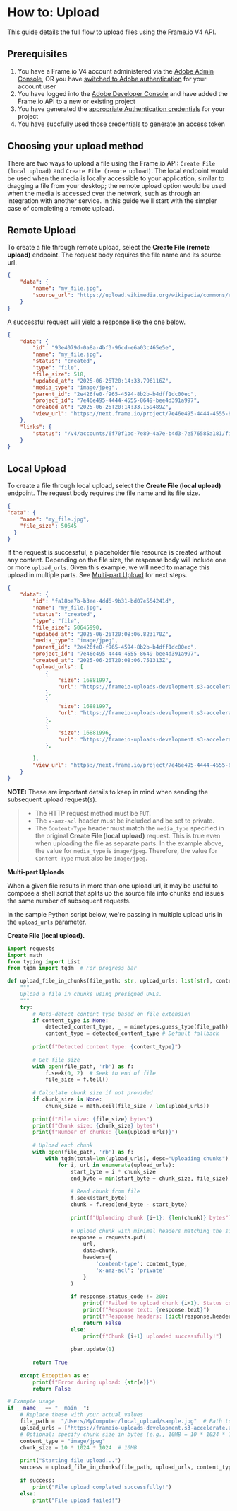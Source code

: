 # How to: Upload

This guide details the full flow to upload files using the Frame.io V4 API.  

## Prerequisites

1. You have a Frame.io V4 account administered via the [Adobe Admin Console](https://adminconsole.adobe.com/), OR you have [switched to Adobe authentication](https://help.frame.io/en/articles/11758018-connecting-to-adobe-authentication) for your account user
2. You have logged into the [Adobe Developer Console](https://developer.adobe.com/console) and have added the Frame.io API to a new or existing project
3. You have generated the [appropriate Authentication credentials](https://developer.adobe.com/frameio/guides/Authentication/) for your project
4. You have succfully used those credentials to generate an access token

## Choosing your upload method

There are two ways to upload a file using the Frame.io API: `Create File (local upload)` and `Create File (remote upload)`. The local endpoint would be used when the media is locally accessible to your application, similar to dragging a file from your desktop; the remote upload option would be used when the media is accessed over the network, such as through an integration with another service. In this guide we'll start with the simpler case of completing a remote upload.

## Remote Upload

To create a file through remote upload, select the **Create File (remote upload)** endpoint. The request body requires the file name and its source url.

```json
{ 
    "data": {
        "name": "my_file.jpg",
        "source_url": "https://upload.wikimedia.org/wikipedia/commons/e/e1/White_Pixel_1x1.jpg"
    }
}
```
A successful request will yield a response like the one below.
```json
{
    "data": {
        "id": "93e4079d-0a8a-4bf3-96cd-e6a03c465e5e",
        "name": "my_file.jpg",
        "status": "created",
        "type": "file",
        "file_size": 518,
        "updated_at": "2025-06-26T20:14:33.796116Z",
        "media_type": "image/jpeg",
        "parent_id": "2e426fe0-f965-4594-8b2b-b4dff1dc00ec",
        "project_id": "7e46e495-4444-4555-8649-bee4d391a997",
        "created_at": "2025-06-26T20:14:33.159489Z",
        "view_url": "https://next.frame.io/project/7e46e495-4444-4555-8649-bee4d391a997/view/93e4079d-0a8a-4bf3-96cd-e6a03c465e5e"
    },
    "links": {
        "status": "/v4/accounts/6f70f1bd-7e89-4a7e-b4d3-7e576585a181/files/93e4079d-0a8a-4bf3-96cd-e6a03c465e5e/status"
    }
}
```

## Local Upload

To create a file through local upload, select the **Create File (local upload)** endpoint. The request body requires the file name and its file size.

```json
{ 
"data": {
    "name": "my_file.jpg",
    "file_size": 50645
  }
}
```

If the request is successful, a placeholder file resource is created without any content. Depending on the file size, the response body will include one or more `upload_urls`. Given this example, we will need to manage this upload in multiple parts. See [Multi-part Upload](#multi-part-upload) for next steps.

``` json
{
    "data": {
        "id": "fa18ba7b-b3ee-4dd6-9b31-bd07e554241d",
        "name": "my_file.jpg",
        "status": "created",
        "type": "file",
        "file_size": 50645990,
        "updated_at": "2025-06-26T20:08:06.823170Z",
        "media_type": "image/jpeg",
        "parent_id": "2e426fe0-f965-4594-8b2b-b4dff1dc00ec",
        "project_id": "7e46e495-4444-4555-8649-bee4d391a997",
        "created_at": "2025-06-26T20:08:06.751313Z",
        "upload_urls": [
            {
                "size": 16881997,
                "url": "https://frameio-uploads-development.s3-accelerate.amazonaws.com/parts/fa18ba7b-b3ee-4dd6-9b31-bd07e554241d/part_1?..."
            },
            {
                "size": 16881997,
                "url": "https://frameio-uploads-development.s3-accelerate.amazonaws.com/parts/fa18ba7b-b3ee-4dd6-9b31-bd07e554241d/part_2?..."
            },
            {
                "size": 16881996,
                "url": "https://frameio-uploads-development.s3-accelerate.amazonaws.com/parts/fa18ba7b-b3ee-4dd6-9b31-bd07e554241d/part_3?..."
            },

        ],
        "view_url": "https://next.frame.io/project/7e46e495-4444-4555-8649-bee4d391a997/view/fa18ba7b-b3ee-4dd6-9b31-bd07e554241d"
    }
}
```

**NOTE:** These are important details to keep in mind when sending the subsequent upload request(s).

> * The HTTP request method must be `PUT`.
> * The `x-amz-acl` header must be included and be set to private.
> * The `Content-Type` header must match the `media_type` specified in the original **Create File (local upload)** request. This is true even when uploading the file as separate parts. In the example above, the value for `media_type` is `image/jpeg`. Therefore, the value for `Content-Type` must also be `image/jpeg`.


**Multi-part Uploads**

When a given file results in more than one upload url, it may be useful to compose a shell script that splits up the source file into chunks and issues the same number of subsequent requests.


In the sample Python script below, we're passing in multiple upload urls in the `upload_urls` parameter.

**Create File (local upload).**

``` python
import requests
import math
from typing import List
from tqdm import tqdm  # For progress bar

def upload_file_in_chunks(file_path: str, upload_urls: list[str], content_type: str | None = None, chunk_size: int | None = None) -> bool:
    """
    Upload a file in chunks using presigned URLs.
    """
    try:
        # Auto-detect content type based on file extension
        if content_type is None:
            detected_content_type, _ = mimetypes.guess_type(file_path)
            content_type = detected_content_type # Default fallback
        
        print(f"Detected content type: {content_type}")
        
        # Get file size
        with open(file_path, 'rb') as f:
            f.seek(0, 2)  # Seek to end of file
            file_size = f.tell()
        
        # Calculate chunk size if not provided
        if chunk_size is None:
            chunk_size = math.ceil(file_size / len(upload_urls))
        
        print(f"File size: {file_size} bytes")
        print(f"Chunk size: {chunk_size} bytes")
        print(f"Number of chunks: {len(upload_urls)}")
        
        # Upload each chunk
        with open(file_path, 'rb') as f:
            with tqdm(total=len(upload_urls), desc="Uploading chunks") as pbar:
                for i, url in enumerate(upload_urls):
                    start_byte = i * chunk_size
                    end_byte = min(start_byte + chunk_size, file_size)
                    
                    # Read chunk from file
                    f.seek(start_byte)
                    chunk = f.read(end_byte - start_byte)
                    
                    print(f"Uploading chunk {i+1}: {len(chunk)} bytes")
                    
                    # Upload chunk with minimal headers matching the signature
                    response = requests.put(
                        url,
                        data=chunk,
                        headers={
                            'content-type': content_type,  
                            'x-amz-acl': 'private'       
                        }
                    )
                    
                    if response.status_code != 200:
                        print(f"Failed to upload chunk {i+1}. Status code: {response.status_code}")
                        print(f"Response text: {response.text}")
                        print(f"Response headers: {dict(response.headers)}")
                        return False
                    else:
                        print(f"Chunk {i+1} uploaded successfully!")
                    
                    pbar.update(1)
        
        return True
    
    except Exception as e:
        print(f"Error during upload: {str(e)}")
        return False

# Example usage
if __name__ == "__main__":
    # Replace these with your actual values
    file_path =  "/Users/MyComputer/local_upload/sample.jpg"  # Path to your file
    upload_urls = ["https://frameio-uploads-development.s3-accelerate.amazonaws.com/parts/fa18ba7b-b3ee-4dd6-9b31-bd07e554241d/part_1?...", "https://frameio-uploads-development.s3-accelerate.amazonaws.com/parts/fa18ba7b-b3ee-4dd6-9b31-bd07e554241d/part_2?...", "https://frameio-uploads-development.s3-accelerate.amazonaws.com/parts/fa18ba7b-b3ee-4dd6-9b31-bd07e554241d/part_3?..."]
    # Optional: specify chunk size in bytes (e.g., 10MB = 10 * 1024 * 1024)
    content_type = "image/jpeg"
    chunk_size = 10 * 1024 * 1024  # 10MB
    
    print("Starting file upload...")
    success = upload_file_in_chunks(file_path, upload_urls, content_type, chunk_size)
    
    if success:
        print("File upload completed successfully!")
    else:
        print("File upload failed!")
```
